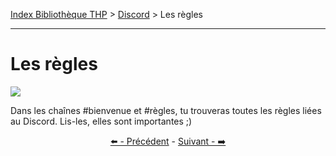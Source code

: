 [Index Bibliothèque THP](https://github.com/TheHackingProject/bibliotheque-THP/wiki) > [Discord](https://github.com/TheHackingProject/bibliotheque-THP/blob/master/sommaires/tuto_discord.md) > Les règles

___

# Les règles

![](https://i.imgur.com/9FfTOoG.png)

Dans les chaînes #bienvenue et #règles, tu trouveras toutes les règles liées au Discord. Lis-les, elles sont importantes ;)


<div align="center">

[⬅️ - Précédent](https://github.com/TheHackingProject/bibliotheque-THP/blob/master/tuto_discord/la_barre_laterale.md) - [Suivant - ➡️](https://github.com/TheHackingProject/bibliotheque-THP/blob/master/tuto_discord/les_chaines.md)

</div>
